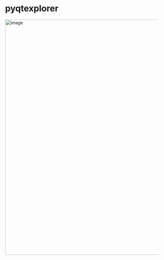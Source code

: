 # pyqtexplorer

<img width="771" alt="image" src="https://user-images.githubusercontent.com/10359798/196435826-bd4dd4c6-7fbe-4cc0-a797-2a6ed4abb4e5.png">
